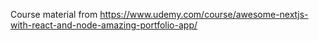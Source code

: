 Course material from https://www.udemy.com/course/awesome-nextjs-with-react-and-node-amazing-portfolio-app/

